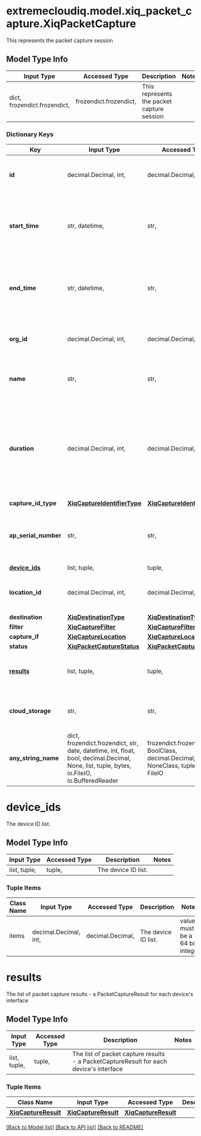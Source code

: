 # extremecloudiq.model.xiq_packet_capture.XiqPacketCapture

This represents the packet capture session

## Model Type Info
Input Type | Accessed Type | Description | Notes
------------ | ------------- | ------------- | -------------
dict, frozendict.frozendict,  | frozendict.frozendict,  | This represents the packet capture session | 

### Dictionary Keys
Key | Input Type | Accessed Type | Description | Notes
------------ | ------------- | ------------- | ------------- | -------------
**id** | decimal.Decimal, int,  | decimal.Decimal,  | The unique identifier | [optional] value must be a 64 bit integer
**start_time** | str, datetime,  | str,  | The packet capture start time | [optional] value must conform to RFC-3339 date-time
**end_time** | str, datetime,  | str,  | The packet capture end time | [optional] value must conform to RFC-3339 date-time
**org_id** | decimal.Decimal, int,  | decimal.Decimal,  | The organization identifier, valid when enabling HIQ feature | [optional] value must be a 64 bit integer
**name** | str,  | str,  | The packet capture session name. If the name is null or empty, it will be auto generated. | [optional] 
**duration** | decimal.Decimal, int,  | decimal.Decimal,  | An integer containing the set packet capture duration in seconds, from 5 to a maximum of 604800 seconds (1 week). If duration is set to 0 or unspecified, capture stops when platform-maximum size is reached. | [optional] value must be a 32 bit integer
**capture_id_type** | [**XiqCaptureIdentifierType**](XiqCaptureIdentifierType.md) | [**XiqCaptureIdentifierType**](XiqCaptureIdentifierType.md) |  | [optional] 
**ap_serial_number** | str,  | str,  | The globally unique serial number of the device being registered. The serial number is represented as a string. | [optional] 
**[device_ids](#device_ids)** | list, tuple,  | tuple,  | The device ID list. | [optional] 
**location_id** | decimal.Decimal, int,  | decimal.Decimal,  | The assigned location ID, it must be FLOOR type | [optional] value must be a 64 bit integer
**destination** | [**XiqDestinationType**](XiqDestinationType.md) | [**XiqDestinationType**](XiqDestinationType.md) |  | [optional] 
**filter** | [**XiqCaptureFilter**](XiqCaptureFilter.md) | [**XiqCaptureFilter**](XiqCaptureFilter.md) |  | [optional] 
**capture_if** | [**XiqCaptureLocation**](XiqCaptureLocation.md) | [**XiqCaptureLocation**](XiqCaptureLocation.md) |  | [optional] 
**status** | [**XiqPacketCaptureStatus**](XiqPacketCaptureStatus.md) | [**XiqPacketCaptureStatus**](XiqPacketCaptureStatus.md) |  | [optional] 
**[results](#results)** | list, tuple,  | tuple,  | The list of packet capture results - a PacketCaptureResult for each device&#x27;s interface | [optional] 
**cloud_storage** | str,  | str,  | XIQ cloud storage location for the archive of all capture files in this capture session, if available. | [optional] 
**any_string_name** | dict, frozendict.frozendict, str, date, datetime, int, float, bool, decimal.Decimal, None, list, tuple, bytes, io.FileIO, io.BufferedReader | frozendict.frozendict, str, BoolClass, decimal.Decimal, NoneClass, tuple, bytes, FileIO | any string name can be used but the value must be the correct type | [optional]

# device_ids

The device ID list.

## Model Type Info
Input Type | Accessed Type | Description | Notes
------------ | ------------- | ------------- | -------------
list, tuple,  | tuple,  | The device ID list. | 

### Tuple Items
Class Name | Input Type | Accessed Type | Description | Notes
------------- | ------------- | ------------- | ------------- | -------------
items | decimal.Decimal, int,  | decimal.Decimal,  | The device ID list. | value must be a 64 bit integer

# results

The list of packet capture results - a PacketCaptureResult for each device's interface

## Model Type Info
Input Type | Accessed Type | Description | Notes
------------ | ------------- | ------------- | -------------
list, tuple,  | tuple,  | The list of packet capture results - a PacketCaptureResult for each device&#x27;s interface | 

### Tuple Items
Class Name | Input Type | Accessed Type | Description | Notes
------------- | ------------- | ------------- | ------------- | -------------
[**XiqCaptureResult**](XiqCaptureResult.md) | [**XiqCaptureResult**](XiqCaptureResult.md) | [**XiqCaptureResult**](XiqCaptureResult.md) |  | 

[[Back to Model list]](../../README.md#documentation-for-models) [[Back to API list]](../../README.md#documentation-for-api-endpoints) [[Back to README]](../../README.md)

